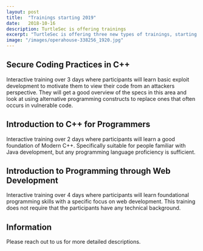 ```yaml
---
layout: post
title:  "Trainings starting 2019"
date:   2018-10-16
description: TurtleSec is offering trainings
excerpt: "TurtleSec is offering three new types of trainings, starting winter/spring 2019"
image: "/images/operahouse-338256_1920.jpg"
---
```


## Secure Coding Practices in C++

Interactive training over 3 days where participants will learn basic exploit development to motivate them to view their code from an attackers perspective. They will get a good overview of the specs in this area and look at using alternative programming constructs to replace ones that often occurs in vulnerable code.

## Introduction to C++ for Programmers

Interactive training over 2 days where participants will learn a good foundation of Modern C++. Specifically suitable for people familiar with Java development, but any programming language proficiency is sufficient.

## Introduction to Programming through Web Development

Interactive training over 4 days where participants will learn foundational programming skills with a specific focus on web development. This training does not require that the participants have any technical background.

## Information

Please reach out to us for more detailed descriptions.